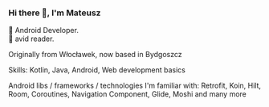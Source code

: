 ### Hi there 👋, I'm Mateusz
🏢 Android Developer.  
📖 avid reader.  

Originally from Włocławek, now based in Bydgoszcz

Skills: Kotlin, Java, Android, Web development basics

Android libs / frameworks / technologies I'm familiar with:
Retrofit, Koin, Hilt, Room, Coroutines, Navigation Component, Glide, Moshi and many more
